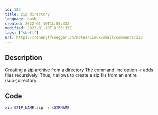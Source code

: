```yaml
---
id: 186
title: zip directory
language: bash
created: 2022-01-10T18:55:33Z
modified: 2022-01-10T18:55:33Z
tags: ["shell"]
url: https://renenyffenegger.ch/notes/Linux/shell/commands/zip
---
```


## Description

Creating a zip archive from a directory
The command line option -r adds files recursively. Thus, it allows to create a zip file from an entire (sub-)directory:

## Code

```bash
zip $ZIP_NAME.zip -r $DIRNAME
```

<!-- end -->

